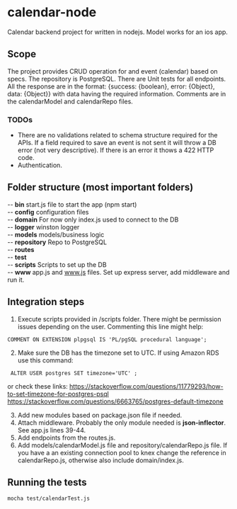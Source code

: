# calendar-node

Calendar backend project for written in nodejs. Model works for an ios app.

## Scope
The project provides CRUD operation for and event (calendar) based on specs. The repository is PostgreSQL.
There are Unit tests for all endpoints. All the response are in the format:
{success: {boolean}, error: {Object}, data: {Object}}
with data having the required information.
Comments are in the calendarModel and calendarRepo files.

### TODOs
* There are no validations related to schema structure required for the APIs. If a field required to save an event
is not sent it will throw a DB error (not very descriptive). If there is an error it thows a 422 HTTP code.
* Authentication.

## Folder structure (most important folders)
-- **bin** start.js file to start the app (npm start) <br />
-- **config** configuration files <br />
-- **domain** For now only index.js used to connect to the DB <br />
-- **logger** winston logger <br />
-- **models** models/business logic <br />
-- **repository** Repo to PostgreSQL <br />
-- **routes** <br />
-- **test** <br />
-- **scripts** Scripts to set up the DB <br />
-- **www** app.js and www.js files. Set up express server, add middleware and run it.

## Integration steps

1) Execute scripts provided in /scripts folder. There might be permission issues depending on the user. Commenting this
line might help:
```
COMMENT ON EXTENSION plpgsql IS 'PL/pgSQL procedural language';
```

2) Make sure the DB has the timezone set to UTC. If using Amazon RDS use this command:
```
 ALTER USER postgres SET timezone='UTC' ;
```
or check these links:
https://stackoverflow.com/questions/11779293/how-to-set-timezone-for-postgres-psql
https://stackoverflow.com/questions/6663765/postgres-default-timezone

3) Add new modules based on package.json file if needed.
4) Attach middleware. Probably the only module needed is **json-inflector**. See app.js lines 39-44.
5) Add endpoints from the routes.js.
6) Add models/calendarModel.js file and repository/calendarRepo.js file. If you have a an existing connection pool
to knex change the reference in calendarRepo.js, otherwise also include domain/index.js.

## Running the tests

```
mocha test/calendarTest.js
```
